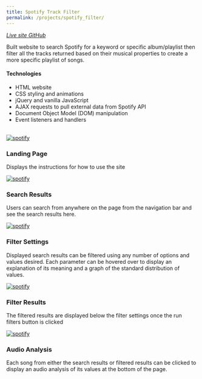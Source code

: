 ```yaml
---
title: Spotify Track Filter
permalink: /projects/spotify_filter/
---
```


<a href="https://spk2dc.github.io/SpotifyTrackFilter/" target="_blank">
<i class="fa fa-external-link" aria-hidden="true">  Live site</i>
</a>

<a href="https://github.com/spk2dc/spk2dc.github.io/tree/master/SpotifyTrackFilter#spotify-track-filter-read-me" target="_blank">
<i class="fa fa-github" aria-hidden="true">  GitHub</i>
</a>

<p class="lead">
Built website to search Spotify for a keyword or specific album/playlist then filter all the tracks returned based on their musical properties to create a more specific playlist of songs.
</p>

#### Technologies

- HTML website
- CSS styling and animations
- jQuery and vanilla JavaScript
- AJAX requests to pull external data from Spotify API
- Document Object Model (DOM) manipulation
- Event listeners and handlers

<br />

<div class="row">

  <div class="col-lg-12">
    <div class="thumbnail">
      <div class="image">
        <a href="{{site.baseurl}}/assets/img/projects/spotify_filter/SpotifyFilter (5).png"><img src="{{site.baseurl}}/assets/img/projects/spotify_filter/SpotifyFilter (5).png" class="img-responsive" alt="spotify"></a>
      </div>
      <div class="caption">
        <h3>Landing Page</h3>
        <p>Displays the instructions for how to use the site</p>
      </div>
    </div>
  </div>

  <div class="col-lg-12">
    <div class="thumbnail">
      <div class="image">
        <a href="{{site.baseurl}}/assets/img/projects/spotify_filter/SpotifyFilter (4).png"><img src="{{site.baseurl}}/assets/img/projects/spotify_filter/SpotifyFilter (4).png" class="img-responsive" alt="spotify"></a>
      </div>
      <div class="caption">
        <h3>Search Results</h3>
        <p>Users can search from anywhere on the page from the navigation bar and see the search results here.</p>
      </div>
    </div>
  </div>

  <div class="col-lg-12">
    <div class="thumbnail">
      <div class="image">
        <a href="{{site.baseurl}}/assets/img/projects/spotify_filter/SpotifyFilter (1).png"><img src="{{site.baseurl}}/assets/img/projects/spotify_filter/SpotifyFilter (1).png" class="img-responsive" alt="spotify"></a>
      </div>
      <div class="caption">
        <h3>Filter Settings</h3>
        <p>Displayed search results can be filtered using any number of options and values desired. Each parameter can be hovered over to display an explanation of its meaning and a graph of the standard distribution of values.</p>
      </div>
    </div>
  </div>

  <div class="col-lg-12">
    <div class="thumbnail">
      <div class="image">
        <a href="{{site.baseurl}}/assets/img/projects/spotify_filter/SpotifyFilter (2).png"><img src="{{site.baseurl}}/assets/img/projects/spotify_filter/SpotifyFilter (2).png" class="img-responsive" alt="spotify"></a>
      </div>
      <div class="caption">
        <h3>Filter Results</h3>
        <p>The filtered results are displayed below the filter settings once the run filters button is clicked</p>
      </div>
    </div>
  </div>

  <div class="col-lg-12">
    <div class="thumbnail">
      <div class="image">
        <a href="{{site.baseurl}}/assets/img/projects/spotify_filter/SpotifyFilter (3).png"><img src="{{site.baseurl}}/assets/img/projects/spotify_filter/SpotifyFilter (3).png" class="img-responsive" alt="spotify"></a>
      </div>
      <div class="caption">
        <h3>Audio Analysis</h3>
        <p>Each song from either the search results or filtered results can be clicked to display an audio analysis of its values at the bottom of the page.</p>
      </div>
    </div>
  </div>

</div>
